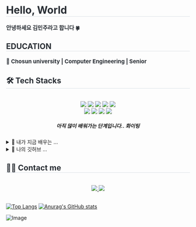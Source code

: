 
  <h1 style="border-bottom: 1px solid #d8dee4; color: #282d33;"> Hello, World </h1>
  <div style="font-weight: 700; font-size: 15px; text-align: left; color: #282d33;"> 안녕하세요 김민주라고 합니다 🍀 </div> 

  <div style="text-align: left;"> 
  <h2 style="border-bottom: 1px solid #d8dee4; color: #282d33;"> EDUCATION </h2>  
  <div style="font-weight: 700; font-size: 15px; text-align: left; color: #282d33;"> 
      💁 Chosun university | Computer Engineering | Senior 
  </div> 
  </div>
  <div style="text-align: left;">
  <h2 style="border-bottom: 1px solid #d8dee4; color: #282d33;"> 🛠️ Tech Stacks </h2> <br> 
  <div  align= "center"> <img src="https://img.shields.io/badge/C-A8B9CC?style=flat-square&logo=C&logoColor=white">
        <img src="https://img.shields.io/badge/C++-00599C?style=flat-square&logo=C%2B%2B&logoColor=white">
        <img src="https://img.shields.io/badge/Figma-F24E1E?style=flat-square&logo=Figma&logoColor=white">
        <img src="https://img.shields.io/badge/Java-007396?style=flat-square&logo=Java&logoColor=white">
        <img src="https://img.shields.io/badge/Javascript-F7DF1E?style=flat-square&logo=Javascript&logoColor=white">
        <br/><img src="https://img.shields.io/badge/Linux-FCC624?style=flat-square&logo=Linux&logoColor=white">
        <img src="https://img.shields.io/badge/React-61DAFB?style=flat-square&logo=React&logoColor=white">
        <img src="https://img.shields.io/badge/Vue.js-4FC08D?style=flat-square&logo=Vue.js&logoColor=white">
        <img src="https://img.shields.io/badge/Tailwind CSS-06B6D4?style=flat-square&logo=Tailwind CSS&logoColor=white">
      <h5>아직 많이 배워가는 단계입니다.. 화이팅 </h5>
        </div>
      <details>
<summary>
  🎱 내가 지금 배우는 ... 
</summary>
          🔥 React<br>
          🔥 Node.js<br>
          🔥 Spring<br>
          🔥 Github, Docker, figma 등등 ..
</details>
      <details>
<summary>
  🍙 나의 깃허브 ...
</summary>
          🔥 1일 1커밋 실천하기<br>
          🔥 나만의 프로젝트 생성하기<br>
          🔥 백준 문제 도전후 커밋<br>
</details>
  </div>
  <div style="text-align: left;">
  <h2 style="border-bottom: 1px solid #d8dee4; color: #282d33;"> 🧑‍💻 Contact me </h2> <br> 
  <div align= "center"> <a href=mailto:rlaalswn5509@gmail.com> <img src="https://img.shields.io/badge/Gmail-EA4335?style=flat-square&logo=Gmail&logoColor=white&link=mailto:rlaalswn5509@gmail.com"> </a>
       <a href=https://www.notion.so/drone-field-182e94432d7480f9ab8dd0ad73b89b42?pvs=4> <img src="https://img.shields.io/badge/Notion-000000?style=flat-square&logo=Notion&logoColor=white&link=https://www.notion.so/drone-field-182e94432d7480f9ab8dd0ad73b89b42?pvs=4"> </a>
        </div>  <br> 
  <div align= "center">  </div> 
  </div>

[![Top Langs](https://github-readme-stats.vercel.app/api/top-langs/?username=93Nidalee)](https://github.com/anuraghazra/github-readme-stats)
[![Anurag's GitHub stats](https://github-readme-stats.vercel.app/api?username=93Nidalee)](https://github.com/anuraghazra/github-readme-stats)

![Image](https://github.com/user-attachments/assets/7a78bde6-bc52-4955-9381-9e4298decfeb)
